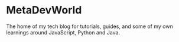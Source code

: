 # MetaDevWorld

The home of my tech blog for tutorials, guides, and some of my own learnings around JavaScript, Python and Java.